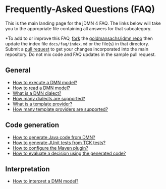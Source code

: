 # Frequently-Asked Questions (FAQ)

This is the main landing page for the jDMN 4 FAQ. The links below will take you to the appropriate file containing all answers for that subcategory.

*To add to or improve this FAQ, [fork](https://help.github.com/articles/fork-a-repo/) the [goldmansachs/jdmn repo](https://github.com/goldmansachs/jdmn) then update the index file `docs/faq/index.md` or the file(s) in that directory. Submit a [pull request](https://help.github.com/articles/creating-a-pull-request/) to get your changes incorporated into the main repository. Do not mix code and FAQ updates in the sample pull request.

## General

* [How to execute a DMN model?](general.md)
* [How to read a DMN model?](general.md)
* [What is a DMN dialect?](general.md)
* [How many dialects are supported?](general.md)
* [What is a template provider?](general.md)
* [How many template providers are supported?](general.md)

## Code generation

* [How to generate Java code from DMN?](translation.md)
* [How to generate JUnit tests from TCK tests?](translation.md)
* [How to configure the Maven plugin?](translation.md)
* [How to evaluate a decision using the generated code?](translation.md)

## Interpretation

* [How to interpret a DMN model?](interpretation.md)

